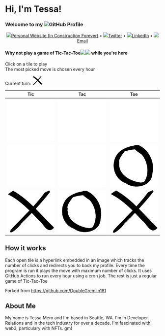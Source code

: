 # Hi, I'm Tessa!
### Welcome to my <img src="https://img.icons8.com/color/96/000000/github--v1.png" height="24"/>GitHub Profile

<p align="center">
  <a href="https://tessamero.com"><img src="https://img.icons8.com/color/96/000000/internet.png" height="16"/>Personal Website (In Construction Forever)</a> •
  <a href="https://twitter.com/tessamero"><img src="https://img.icons8.com/color/96/000000/twitter-circled.png" height="16"/>Twitter</a> •
  <a href="https://www.linkedin.com/in/tessamero"><img src="https://img.icons8.com/color/96/000000/linkedin-circled.png" height="16"/>LinkedIn</a> •
  <a href="mailto:tessamero@gmail.com"><img src="https://img.icons8.com/color/96/000000/email.png" height="16"/>Email</a>
</p>

#### Why not play a game of Tic-Tac-Toe<img src="https://img.icons8.com/material-outlined/96/000000/delete-sign.png" height="16"/><img src="https://img.icons8.com/material-outlined/96/000000/unchecked-circle.png" height="16"/> while you're here
Click on a tile to play  
The most picked move is chosen every hour

Current turn: <img src= "https://github.com/tessamero/tessamero/blob/main/assets/True.png" alt="Current Turn" width="32"/>

| Tic | Tac | Toe |
|--|--|--|
| [![Tile 0](https://github.com/tessamero/tessamero/blob/main/assets/None.png)](https://cntr.click/KDT2Q5h) | [![Tile 1](https://github.com/tessamero/tessamero/blob/main/assets/None.png)](https://cntr.click/KDT2Q5h) | [![Tile 2](https://github.com/tessamero/tessamero/blob/main/assets/None.png)](https://cntr.click/jBHy3Fg) |
| [![Tile 3](https://github.com/tessamero/tessamero/blob/main/assets/None.png)](https://cntr.click/R3zrD4P) | [![Tile 4](https://github.com/tessamero/tessamero/blob/main/assets/None.png)](https://cntr.click/j6ApdN1) | [![Tile 5](https://github.com/tessamero/tessamero/blob/main/assets/False.png)](https://cntr.click/qrMY1Ls) |
| [![Tile 6](https://github.com/tessamero/tessamero/blob/main/assets/True.png)](https://github.com/tessamero) | [![Tile 7](https://github.com/tessamero/tessamero/blob/main/assets/False.png)](https://github.com/tessamero) | [![Tile 8](https://github.com/tessamero/tessamero/blob/main/assets/True.png)](https://github.com/tessamero) |

## How it works

Each open tile is a hyperlink embedded in an image which tracks the number of clicks and redirects you to back my profile.
Every time the program is run it plays the move with maximum number of clicks.
It uses GitHub Actions to run every hour using a cron job.
The rest is just a regular game of Tic-Tac-Toe

Forked from https://github.com/DoubleGremlin181
    
## About Me


My name is Tessa Mero and I'm based in Seattle, WA. I'm in Developer Relations and in the tech industry for over a decade. I'm fascinated with web3, particulary with NFTs. gm!

